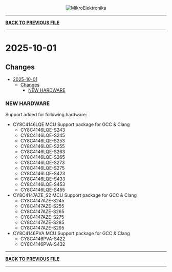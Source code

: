 <p align="center">
  <img src="http://www.mikroe.com/img/designs/beta/logo_small.png?raw=true" alt="MikroElektronika"/>
</p>

---

**[BACK TO PREVIOUS FILE](../changelog.md)**

---

# 2025-10-01

## Changes

- [2025-10-01](#2025-10-01)
  - [Changes](#changes)
    - [NEW HARDWARE](#new-hardware)

### NEW HARDWARE

Support added for following hardware:

+ CY8C4146LQE MCU Support package for GCC & Clang
  + CY8C4146LQE-S243
  + CY8C4146LQE-S245
  + CY8C4146LQE-S253
  + CY8C4146LQE-S255
  + CY8C4146LQE-S263
  + CY8C4146LQE-S265
  + CY8C4146LQE-S273
  + CY8C4146LQE-S275
  + CY8C4146LQE-S423
  + CY8C4146LQE-S433
  + CY8C4146LQE-S453
  + CY8C4146LQE-S455
+ CY8C4147AZE_S2 MCU Support package for GCC & Clang
  + CY8C4147AZE-S245
  + CY8C4147AZE-S255
  + CY8C4147AZE-S265
  + CY8C4147AZE-S275
  + CY8C4147AZE-S285
  + CY8C4147AZE-S295
+ CY8C4146PVA MCU Support package for GCC & Clang
  + CY8C4146PVA-S422
  + CY8C4146PVA-S432

---

**[BACK TO PREVIOUS FILE](../changelog.md)**

---
